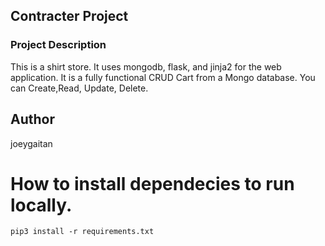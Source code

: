 ## Contracter Project

### Project Description

This is a shirt store. It uses mongodb, flask, and jinja2 for the web application. It is a fully functional CRUD Cart from a Mongo database. You can Create,Read, Update, Delete. 

## Author
joeygaitan

# How to install dependecies to run locally. 
```
pip3 install -r requirements.txt
```



